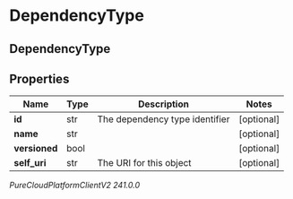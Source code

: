 # DependencyType

## DependencyType

## Properties

|Name | Type | Description | Notes|
|------------ | ------------- | ------------- | -------------|
| **id** | str | The dependency type identifier | [optional] |
| **name** | str |  | [optional] |
| **versioned** | bool |  | [optional] |
| **self_uri** | str | The URI for this object | [optional] |



_PureCloudPlatformClientV2 241.0.0_
